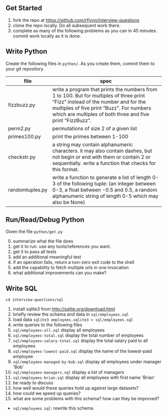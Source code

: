 
## Get Started

1. fork the repo at https://github.com/rflynn/interview-questions
2. clone the repo locally. Do all subsequent work there.
3. complete as many of the following problems as you can in 45 minutes. commit work locally as it is done.

## Write Python

Create the following files in `python/`. As you create them, commit them to your git repository.

file         | spec
-------------|--------------
fizzbuzz.py  | write a program that prints the numbers from 1 to 100. But for multiples of three print “Fizz” instead of the number and for the multiples of five print “Buzz”. For numbers which are multiples of both three and five print “FizzBuzz”.
perm2.py     | permutations of size 2 of a given list
primes100.py | print the primes between 1-100
checkstr.py  | a string may contain alphanumeric characters. it may also contain dashes, but not begin or end with them or contain 2 or sequentially. write a function that checks for this format.
randomtuples.py | write a function to generate a list of length 0-3 of the following tuple: (an integer between 0-3, a float between -0.5 and 0.5, a random alphanumeric string of length 0-5 which may also be None)

## Run/Read/Debug Python

Given the file `python/get.py`

0. summarize what the file does
1. get it to run. use any tools/references you want.
2. get it to pass all tests
3. add an additional meaningful test
4. if an operation fails, return a non-zero exit code to the shell
5. add the capability to fetch multiple urls in one invocation
6. what additional improvements can you make?

## Write SQL

`cd interview-questions/sql`

1. install sqlite3 from http://sqlite.org/download.html
2. briefly review the schema and data in `sql/employees.sql`
3. load data `sqlite3 employees.sqlite3 < sql/employees.sql`
4. write queries to the following files
 1. `sql/employees-all.sql` display all employees
 2. `sql/employees-total.sql` display the total number of employees
 3. `sql/employees-salary-total.sql` display the total salary paid to all employees
 4. `sql/employees-lowest-paid.sql` display the name of the lowest-paid employee
 5. `sql/employees-managed-by-bob.sql` display all employees under manager 'Bob'
 6. `sql/employees-managers.sql` display a list of managers
 7. `sql/employees-brian.sql` display all employees with first name 'Brian'
5. be ready to discuss
 1. how well would these queries hold up against large datasets?
 2. how could we speed up queries?
 3. what are some problems with this schema? how can they be improved?
  * `sql/employees.sql`: rewrite this schema

